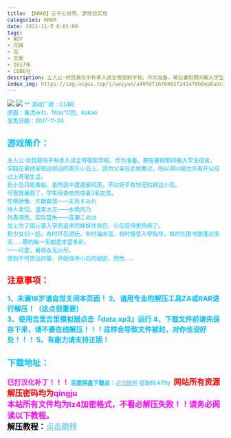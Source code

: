 ```yaml
---
title: 【KRKR】三千心世界、梦终将实现
categories: KRKR
date: 2021-11-5 0:01:00
tags:
- ADV
- 兄妹
- 岛
- 恋爱
- 2017年
- CUBE社
description: 主人公·伏見葵将于秋季入读全寄宿制学校。作为准备，葵在暑假期间搬入学生宿舍。   学园在离他家很远很远的南方小岛上，因为父亲在此执教过，所以得以被允许离开父母过上寄宿生活。  
index_img: https://img.acgus.top/i/weiyun/a40fdf1676802f2434f8b0ea0a9c36e25fd8fa87fee82cd74ca705deff0117ef8f28b0e8a8d5d7fb78b741d0327e57f3.webp
---
```

![](https://img.acgus.top/i/weiyun/16a9b23ebdf6ed0300ac2a2439671dc69c59a46b3056f11541de465dcea617c9dc4757b639a247147c2cc0e184f754fc.webp)
![](https://img.acgus.top/i/weiyun/a40fdf1676802f2434f8b0ea0a9c36e25fd8fa87fee82cd74ca705deff0117ef8f28b0e8a8d5d7fb78b741d0327e57f3.webp)
<font color=#00BFFF size=2>**
游戏厂商：CUBE    
原画：兼清みわ、Moo℃団、kakao    
发售日期：2017-11-24

## 游戏简介： 
主人公·伏見葵将于秋季入读全寄宿制学校。作为准备，葵在暑假期间搬入学生宿舍。   
学园在离他家很远很远的南方小岛上，因为父亲在此执教过，所以得以被允许离开父母过上寄宿生活。  
到小岛只能乘船，虽然途中遭遇暴风雨，不过好歹有惊无险抵达小岛。  
尽管放暑假了，学生宿舍依然住着3名女孩。  
性格骄傲、开朗奔放——天鳥すみれ  
待人亲切、温柔大方——水崎月乃    
外表凛然、实际冒失――高瀬このは  
加上为了阻止葵入学而追来的妹妹伏見巴，小岛变得更热闹了。  
和少女们一起，有时环岛游玩，有时海水浴，有时接受入学指导，有时在图书馆度过雨天……葵的每一天都是丰富多彩。  
——可是，暑假永无止尽。  
感到不可思议的葵，开始探寻小岛的秘密，然而……
<br>


## <font color=#FF0000 >注意事项：</font>
<font size=3><b>1、未满18岁请自觉关闭本页面！
2、请用专业的解压工具ZA或RAR进行解压！（这点很重要）           
3、使用吉里吉里模拟器点击『data.xp3』运行
4、下载文件前请先保存下来，请不要在线解压！！！这样会导致文件被封，对你也没好处！！！
5、有能力请支持正版！</b></font>

## 下载地址：
<font color=#FF00FF size=3>**已打汉化补丁！！！**</font>
<b>百度网盘下载点：</b><a href="https://pan.baidu.com/s/1pFnX0H7SAMK4u23lPFpbQw?pwd=k79y" style="color: #87CEEB;"><b>点击跳转</b></a> 提取码:k79y
<a style="padding: 0" href="https://post.qingju.org/AD/"><img style="max-width:100%" src="https://img.acgus.top/i/2024/07/478f689b8021d8d499ab43d21acf137a.gif" alt=""></a>
<b><font color=#FF0000 size=4>网站所有资源解压密码均为</b></font><b><font color=#FF00FF size=4>qingju</font><font color=#FF0000 ></font></b><br><b><font color=#FF00FF size=4>本站所有文件均为lz4加密格式，不看必解压失败！！请务必阅读以下教程。</b></font><br><b><font color=#000 size=4>解压教程：</b><a href="https://post.qingju.org/tutorial/000/" style="color: #87CEEB;"><b>点击跳转</b></a>